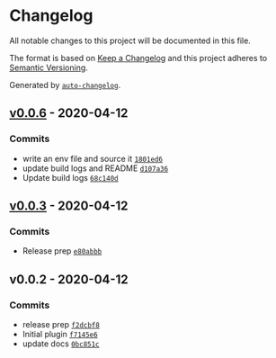 # Changelog

All notable changes to this project will be documented in this file.

The format is based on [Keep a Changelog](https://keepachangelog.com/en/1.0.0/)
and this project adheres to [Semantic Versioning](https://semver.org/spec/v2.0.0.html).

Generated by [`auto-changelog`](https://github.com/CookPete/auto-changelog).

## [v0.0.6](https://github.com/cball/netlify-plugin-env/compare/v0.0.3...v0.0.6) - 2020-04-12

### Commits

- write an env file and source it [`1801ed6`](https://github.com/cball/netlify-plugin-env/commit/1801ed664c4b72ce17eb88502c34be604293758d)
- update build logs and README [`d107a36`](https://github.com/cball/netlify-plugin-env/commit/d107a366696cb1821e54499778f3d0eb5bd1d8f3)
- Update build logs [`68c140d`](https://github.com/cball/netlify-plugin-env/commit/68c140d2be38f4c138a3eee8219429b473476f5e)

## [v0.0.3](https://github.com/cball/netlify-plugin-env/compare/v0.0.2...v0.0.3) - 2020-04-12

### Commits

- Release prep [`e80abbb`](https://github.com/cball/netlify-plugin-env/commit/e80abbbf13337c089ce13ad99590bb92bf259d62)

## v0.0.2 - 2020-04-12

### Commits

- release prep [`f2dcbf8`](https://github.com/cball/netlify-plugin-env/commit/f2dcbf8aa3badd672181530d0036ceba1a29b5a4)
- Initial plugin [`f7145e6`](https://github.com/cball/netlify-plugin-env/commit/f7145e6b64783984e526a908c09a4ac9e7427e36)
- update docs [`0bc851c`](https://github.com/cball/netlify-plugin-env/commit/0bc851cafe4bd64377f7251e3cd7b819193be7c4)
